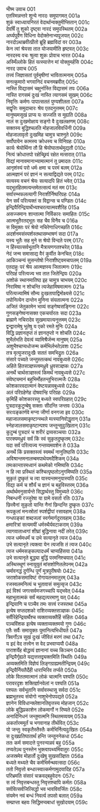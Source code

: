 भीष्म उवाच	001  
एतस्मिन्नन्तरे शून्ये नारदः समुपागमत्	001a  
शुकं स्वाध्यायनिरतं वेदार्थान्वक्तुमीप्सितान्	001c  
देवर्षिं तु शुको दृष्ट्वा नारदं समुपस्थितम्	002a  
अर्घ्यपूर्वेण विधिना वेदोक्तेनाभ्यपूजयत्	002c  
नारदोऽथाब्रवीत्प्रीतो ब्रूहि ब्रह्मविदां वर	003a  
केन त्वां श्रेयसा तात योजयामीति हृष्टवत्	003c  
नारदस्य वचः श्रुत्वा शुकः प्रोवाच भारत	004a  
अस्मिँल्लोके हितं यत्स्यात्तेन मां योक्तुमर्हसि	004c  
नारद उवाच	005  
तत्त्वं जिज्ञासतां पूर्वमृषीणां भावितात्मनाम्	005a  
सनत्कुमारो भगवानिदं वचनमब्रवीत्	005c  
नास्ति विद्यासमं चक्षुर्नास्ति विद्यासमं तपः	006a  
नास्ति रागसमं दुःखं नास्ति त्यागसमं सुखम्	006c  
निवृत्तिः कर्मणः पापात्सततं पुण्यशीलता	007a  
सद्वृत्तिः समुदाचारः श्रेय एतदनुत्तमम्	007c  
मानुष्यमसुखं प्राप्य यः सज्जति स मुह्यति	008a  
नालं स दुःखमोक्षाय सङ्गो वै दुःखलक्षणम्	008c  
सक्तस्य बुद्धिश्चलति मोहजालविवर्धिनी	009a  
मोहजालावृतो दुःखमिह चामुत्र चाश्नुते	009c  
सर्वोपायेन कामस्य क्रोधस्य च विनिग्रहः	010a  
कार्यः श्रेयोर्थिना तौ हि श्रेयोघातार्थमुद्यतौ	010c  
नित्यं क्रोधात्तपो रक्षेच्छ्रियं रक्षेत मत्सरात्	011a  
विद्यां मानावमानाभ्यामात्मानं तु प्रमादतः	011c  
आनृशंस्यं परो धर्मः क्षमा च परमं बलम्	012a  
आत्मज्ञानं परं ज्ञानं न सत्याद्विद्यते परम्	012c  
सत्यस्य वचनं श्रेयः सत्यादपि हितं भवेत्	013a  
यद्भूतहितमत्यन्तमेतत्सत्यं मतं मम	013c  
सर्वारम्भफलत्यागी निराशीर्निष्परिग्रहः	014a  
येन सर्वं परित्यक्तं स विद्वान्स च पण्डितः	014c  
इन्द्रियैरिन्द्रियार्थेभ्यश्चरत्यात्मवशैरिह	015a  
असज्जमानः शान्तात्मा निर्विकारः समाहितः	015c  
आत्मभूतैरतद्भूतः सह चैव विनैव च	016a  
स विमुक्तः परं श्रेयो नचिरेणाधिगच्छति	016c  
अदर्शनमसंस्पर्शस्तथासम्भाषणं सदा	017a  
यस्य भूतैः सह मुने स श्रेयो विन्दते परम्	017c  
न हिंस्यात्सर्वभूतानि मैत्रायणगतश्चरेत्	018a  
नेदं जन्म समासाद्य वैरं कुर्वीत केनचित्	018c  
आकिञ्चन्यं सुसन्तोषो निराशीष्ट्वमचापलम्	019a  
एतदाहुः परं श्रेय आत्मज्ञस्य जितात्मनः	019c  
परिग्रहं परित्यज्य भव तात जितेन्द्रियः	020a  
अशोकं स्थानमातिष्ठ इह चामुत्र चाभयम्	020c  
निरामिषा न शोचन्ति त्यजेहामिषमात्मनः	021a  
परित्यज्यामिषं सौम्य दुःखतापाद्विमोक्ष्यसे	021c  
तपोनित्येन दान्तेन मुनिना संयतात्मना	022a  
अजितं जेतुकामेन भाव्यं सङ्गेष्वसङ्गिना	022c  
गुणसङ्गेष्वनासक्त एकचर्यारतः सदा	023a  
ब्राह्मणे नचिरादेव सुखमायात्यनुत्तमम्	023c  
द्वन्द्वारामेषु भूतेषु य एको रमते मुनिः	024a  
विद्धि प्रज्ञानतृप्तं तं ज्ञानतृप्तो न शोचति	024c  
शुभैर्लभति देवत्वं व्यामिश्रैर्जन्म मानुषम्	025a  
अशुभैश्चाप्यधोजन्म कर्मभिर्लभतेऽवशः	025c  
तत्र मृत्युजरादुःखैः सततं समभिद्रुतः	026a  
संसारे पच्यते जन्तुस्तत्कथं नावबुध्यसे	026c  
अहिते हितसञ्ज्ञस्त्वमध्रुवे ध्रुवसञ्ज्ञकः	027a  
अनर्थे चार्थसञ्ज्ञस्त्वं किमर्थं नावबुध्यसे	027c  
संवेष्ट्यमानं बहुभिर्मोहतन्तुभिरात्मजैः	028a  
कोशकारवदात्मानं वेष्टयन्नावबुध्यसे	028c  
अलं परिग्रहेणेह दोषवान्हि परिग्रहः	029a  
कृमिर्हि कोशकारस्तु बध्यते स्वपरिग्रहात्	029c  
पुत्रदारकुटुम्बेषु सक्ताः सीदन्ति जन्तवः	030a  
सरःपङ्कार्णवे मग्ना जीर्णा वनगजा इव	030c  
महाजालसमाकृष्टान्स्थले मत्स्यानिवोद्धृतान्	031a  
स्नेहजालसमाकृष्टान्पश्य जन्तून्सुदुःखितान्	031c  
कुटुम्बं पुत्रदारं च शरीरं द्रव्यसञ्चयाः	032a  
पारक्यमध्रुवं सर्वं किं स्वं सुकृतदुष्कृतम्	032c  
यदा सर्वं परित्यज्य गन्तव्यमवशेन ते	033a  
अनर्थे किं प्रसक्तस्त्वं स्वमर्थं नानुतिष्ठसि	033c  
अविश्रान्तमनालम्बमपाथेयमदैशिकम्	034a  
तमःकान्तारमध्वानं कथमेको गमिष्यसि	034c  
न हि त्वा प्रस्थितं कश्चित्पृष्ठतोऽनुगमिष्यति	035a  
सुकृतं दुष्कृतं च त्वा यास्यन्तमनुयास्यति	035c  
विद्या कर्म च शौर्यं च ज्ञानं च बहुविस्तरम्	036a  
अर्थार्थमनुसार्यन्ते सिद्धार्थस्तु विमुच्यते	036c  
निबन्धनी रज्जुरेषा या ग्रामे वसतो रतिः	037a  
छित्त्वैनां सुकृतो यान्ति नैनां छिन्दन्ति दुष्कृतः	037c  
रूपकूलां मनःस्रोतां स्पर्शद्वीपां रसावहाम्	038a  
गन्धपङ्कां शब्दजलां स्वर्गमार्गदुरावहाम्	038c  
क्षमारित्रां सत्यमयीं धर्मस्थैर्यवटाकराम्	039a  
त्यागवाताध्वगां शीघ्रां बुद्धिनावा नदीं तरेत्	039c  
त्यज धर्ममधर्मं च उभे सत्यानृते त्यज	040a  
उभे सत्यानृते त्यक्त्वा येन त्यजसि तं त्यज	040c  
त्यज धर्ममसङ्कल्पादधर्मं चाप्यहिंसया	041a  
उभे सत्यानृते बुद्ध्या बुद्धिं परमनिश्चयात्	041c  
अस्थिस्थूणं स्नायुयुतं मांसशोणितलेपनम्	042a  
चर्मावनद्धं दुर्गन्धि पूर्णं मूत्रपुरीषयोः	042c  
जराशोकसमाविष्टं रोगायतनमातुरम्	043a  
रजस्वलमनित्यं च भूतावासं समुत्सृज	043c  
इदं विश्वं जगत्सर्वमजगच्चापि यद्भवेत्	044a  
महाभूतात्मकं सर्वं महद्यत्परमाणु यत्	044c  
इन्द्रियाणि च पञ्चैव तमः सत्त्वं रजस्तथा	045a  
इत्येष सप्तदशको राशिरव्यक्तसञ्ज्ञकः	045c  
सर्वैरिहेन्द्रियार्थैश्च व्यक्ताव्यक्तैर्हि संहितः	046a  
पञ्चविंशक इत्येष व्यक्ताव्यक्तमयो गुणः	046c  
एतैः सर्वैः समायुक्तः पुमानित्यभिधीयते	047a  
त्रिवर्गोऽत्र सुखं दुःखं जीवितं मरणं तथा	047c  
य इदं वेद तत्त्वेन स वेद प्रभवाप्ययौ	048a  
पाराशर्येह बोद्धव्यं ज्ञानानां यच्च किञ्चन	048c  
इन्द्रियैर्गृह्यते यद्यत्तत्तद्व्यक्तमिति स्थितिः	049a  
अव्यक्तमिति विज्ञेयं लिङ्गग्राह्यमतीन्द्रियम्	049c  
इन्द्रियैर्नियतैर्देही धाराभिरिव तर्प्यते	050a  
लोके विततमात्मानं लोकं चात्मनि पश्यति	050c  
परावरदृशः शक्तिर्ज्ञानवेलां न पश्यति	051a  
पश्यतः सर्वभूतानि सर्वावस्थासु सर्वदा	051c  
ब्रह्मभूतस्य संयोगो नाशुभेनोपपद्यते	052a  
ज्ञानेन विविधान्क्लेशानतिवृत्तस्य मोहजान्	052c  
लोके बुद्धिप्रकाशेन लोकमार्गो न रिष्यते	052e   
अनादिनिधनं जन्तुमात्मनि स्थितमव्ययम्	053a  
अकर्तारममूर्तं च भगवानाह तीर्थवित्	053c  
यो जन्तुः स्वकृतैस्तैस्तैः कर्मभिर्नित्यदुःखितः	054a  
स दुःखप्रतिघातार्थं हन्ति जन्तूननेकधा	054c  
ततः कर्म समादत्ते पुनरन्यन्नवं बहु	055a  
तप्यतेऽथ पुनस्तेन भुक्त्वापथ्यमिवातुरः	055c  
अजस्रमेव मोहार्तो दुःखेषु सुखसञ्ज्ञितः	056a  
बध्यते मथ्यते चैव कर्मभिर्मन्थवत्सदा	056c  
ततो निवृत्तो बन्धात्स्वात्कर्मणामुदयादिह	057a  
परिभ्रमति संसारं चक्रवद्बहुवेदनः	057c  
स त्वं निवृत्तबन्धस्तु निवृत्तश्चापि कर्मतः	058a  
सर्ववित्सर्वजित्सिद्धो भव भावविवर्जितः	058c  
संयमेन नवं बन्धं निवर्त्य तपसो बलात्	059a  
सम्प्राप्ता बहवः सिद्धिमप्यबाधां सुखोदयाम्	059c  

